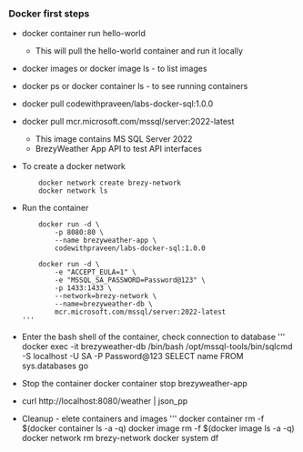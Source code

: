 ### Docker first steps

- docker container run hello-world
    - This will pull the hello-world container and run it locally

- docker images or docker image ls - to list images
- docker ps or docker container ls - to see running containers

- docker pull codewithpraveen/labs-docker-sql:1.0.0
- docker pull mcr.microsoft.com/mssql/server:2022-latest 
    - This image contains MS SQL Server 2022
    - BrezyWeather App API to test API interfaces

- To create a docker network
    ```
        docker network create brezy-network
        docker network ls

- Run the container
    ```
        docker run -d \
            -p 8080:80 \
            --name brezyweather-app \
            codewithpraveen/labs-docker-sql:1.0.0

        docker run -d \
            -e "ACCEPT_EULA=1" \
            -e "MSSQL_SA_PASSWORD=Password@123" \
            -p 1433:1433 \
            --network=brezy-network \
            --name=brezyweather-db \
            mcr.microsoft.com/mssql/server:2022-latest
    '''

- Enter the bash shell of the container, check connection to database
    '''
        docker exec -it brezyweather-db /bin/bash
        /opt/mssql-tools/bin/sqlcmd -S localhost -U SA -P Password@123
        SELECT name FROM sys.databases
        go

- Stop the container
    docker container stop brezyweather-app

- curl http://localhost:8080/weather | json_pp

- Cleanup - elete containers and images
    '''
        docker container rm -f $(docker container ls -a -q)
        docker image rm -f $(docker image ls -a -q)
        docker network rm brezy-network
        docker system df


    
